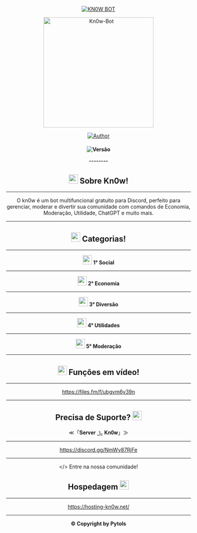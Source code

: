 
<p align="center">
<a href="#"><img title="KN0W BOT" src="https://img.shields.io/badge/KN0W-BOT-blue?&style=for-the-badge"></a>
</p>

<div align="center">
<img src="https://kn0w.infy.uk/bot.jpg" alt="Kn0w-Bot" width="300" />

<p align="center">
  <a href="https://instagram.com/pytols"><img title="Author" src="https://img.shields.io/badge/Author-Pytols-red.svg?style=for-the-badge&logo=github" /></a>
  <h4 align="center">
  <img title="Versão" src="https://img.shields.io/badge/Versão-1.0.0-orange.svg?style=for-the-badge&logo=github"></a>
</p>

_-_-_-_-_-_-_-_-

## <img src="https://kn0w.infy.uk/bot.jpg" height="25px"> Sobre Kn0w!

---------------------------

O kn0w é um bot multifuncional gratuito para Discord, perfeito para gerenciar, moderar e divertir sua comunidade com comandos de Economia, Moderação, Utilidade, ChatGPT e muito mais.

---------------------------

## <img src="https://cdn.discordapp.com/emojis/1382086832757407867.png?v=1&size=48&quality=lossless" height="25px"> Categorias!

---------------------------

**<img src="https://cdn.discordapp.com/emojis/1382065757319462953.png?v=1&size=48&quality=lossless" height="25px"> 1° Social**

---------------------------

**<img src="https://cdn.discordapp.com/emojis/1382063944042020885.png?v=1&size=48&quality=lossless" height="25px"> 2° Economia**

---------------------------

**<img src="https://cdn.discordapp.com/emojis/1382068282147733586.png?v=1&size=48&quality=lossless" height="25px"> 3° Diversão**

---------------------------

**<img src="https://cdn.discordapp.com/emojis/1382068285054652539.png?v=1&size=48&quality=lossless" height="25px"> 4° Utilidades**

---------------------------

**<img src="https://cdn.discordapp.com/emojis/1382063941030776932.png?v=1&size=48&quality=lossless" height="25px"> 5° Moderação**

---------------------------

## <img src="https://cdn.discordapp.com/emojis/1382063937419215060.png?v=1&size=48&quality=lossless" height="25px"> Funções em vídeo!
---------------------------

https://files.fm/f/ubgvm6y39n

---------------------------

## Precisa de Suporte? <img src="https://cdn.discordapp.com/emojis/1382068285054652539.png?v=1&size=48&quality=lossless" height="25px">


≪「𝐒𝐞𝐫𝐯𝐞𝐫 ﷼ 𝐊𝐧𝟎𝐰」≫

---------------------------

https://discord.gg/NmWy87RjFe

---------------------------

</> Entre na nossa comunidade!


## Hospedagem <img src="https://user-images.githubusercontent.com/108157095/182053901-78e4a217-51ba-42a3-8ec5-38ed978ad752.png" height="25px">

---------------------------

https://hosting-kn0w.net/

---------------------------

**© Copyright by Pytols**
